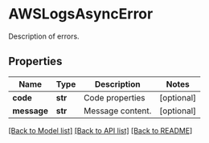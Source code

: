 # AWSLogsAsyncError

Description of errors.

## Properties
Name | Type | Description | Notes
------------ | ------------- | ------------- | -------------
**code** | **str** | Code properties | [optional] 
**message** | **str** | Message content. | [optional] 

[[Back to Model list]](README.md#documentation-for-models) [[Back to API list]](README.md#documentation-for-api-endpoints) [[Back to README]](README.md)


